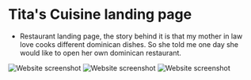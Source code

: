 # Tita's Cuisine landing page

- Restaurant landing page, the story behind it is that my mother in law love cooks different dominican dishes. So she told me one day she would like to open her own dominican restaurant.

<img src="images/screenshots/Titas-cuisine-1" alt="Website screenshot">
<img src="images/screenshots/Titas-cuisine-mobile-1" alt="Website screenshot">
<img src="images/screenshots/Titas-cuisine-mobile-2" alt="Website screenshot">